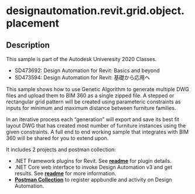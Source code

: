 # designautomation.revit.grid.object.placement

## Description

This sample is part of the Autodesk Univeresity 2020 Classes.

- SD473692: Design Automation for Revit: Basics and beyond
- SD473594: Design Automation for Revit: 基礎から応用へ

This sample shows how to use Genetic Algorithm to generate multiple DWG files and upload them to BIM 360 as a single zipped file. A stepped or rectangular grid pattern will be created using parameteric constraints as inputs for minimum and maximum distance between furniture families.

In an iterative process each “generation” will export and save its best fit layout DWG that has created most number of furniture instances using the given constraints.  A full end to end working sample that integrates with BIM 360 will be shared for you to extend upon.

It includes 2 projects and postman collection:

- .NET Framework plugins for Revit. See **[readme](DA4R_GridObjectPlacement/)** for plugin details.
- .NET Core web interface to invoke Design Automation v3 and get results. See **[readme](forgesample/)** for more information.
- **[Postman Collection](postman/)** to register appbundle and activity on Design Automation.